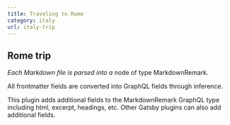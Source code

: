```yaml
---
title: Traveling to Rome
category: italy
url: italy-trip
---
```


## Rome trip

*Each Markdown file is parsed into a* node of type MarkdownRemark.

All frontmatter fields are converted into GraphQL fields through inference.

This plugin adds additional fields to the MarkdownRemark GraphQL type including html, 
excerpt, headings, etc. Other Gatsby plugins can also add additional fields.